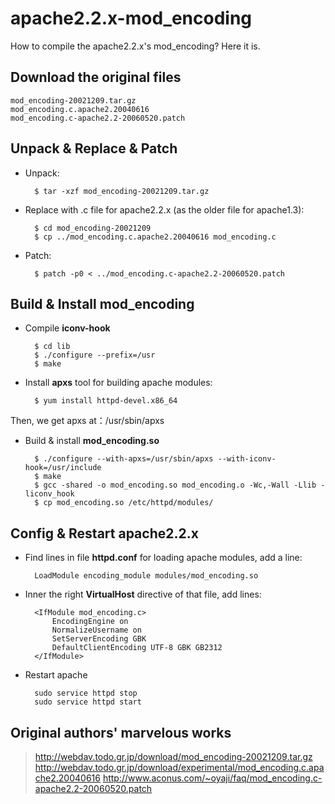 # apache2.2.x-mod_encoding

How to compile the apache2.2.x's mod_encoding? Here it is.

## Download the original files

	mod_encoding-20021209.tar.gz
	mod_encoding.c.apache2.20040616
	mod_encoding.c-apache2.2-20060520.patch

## Unpack & Replace & Patch

* Unpack:

		$ tar -xzf mod_encoding-20021209.tar.gz

* Replace with .c file for apache2.2.x (as the older file for apache1.3):

		$ cd mod_encoding-20021209
		$ cp ../mod_encoding.c.apache2.20040616 mod_encoding.c

* Patch:

		$ patch -p0 < ../mod_encoding.c-apache2.2-20060520.patch


## Build & Install **mod_encoding**

* Compile **iconv-hook**

		$ cd lib
		$ ./configure --prefix=/usr
		$ make

* Install **apxs** tool for building apache modules:

		$ yum install httpd-devel.x86_64

 Then, we get apxs at：/usr/sbin/apxs

* Build & install **mod_encoding.so**

		$ ./configure --with-apxs=/usr/sbin/apxs --with-iconv-hook=/usr/include
		$ make
		$ gcc -shared -o mod_encoding.so mod_encoding.o -Wc,-Wall -Llib -liconv_hook
		$ cp mod_encoding.so /etc/httpd/modules/

## Config & Restart apache2.2.x

* Find lines in file **httpd.conf** for loading apache modules, add a line:

		LoadModule encoding_module modules/mod_encoding.so

* Inner the right **VirtualHost** directive of that file, add lines: 

		<IfModule mod_encoding.c>
			EncodingEngine on
			NormalizeUsername on
			SetServerEncoding GBK
			DefaultClientEncoding UTF-8 GBK GB2312
		</IfModule>

* Restart apache

		sudo service httpd stop
		sudo service httpd start

## Original authors' marvelous works

> http://webdav.todo.gr.jp/download/mod_encoding-20021209.tar.gz
> http://webdav.todo.gr.jp/download/experimental/mod_encoding.c.apache2.20040616
> http://www.aconus.com/~oyaji/faq/mod_encoding.c-apache2.2-20060520.patch